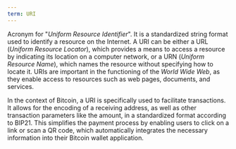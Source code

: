 ```yaml
---
term: URI
---
```


Acronym for "*Uniform Resource Identifier*". It is a standardized string format used to identify a resource on the Internet. A URI can be either a URL (*Uniform Resource Locator*), which provides a means to access a resource by indicating its location on a computer network, or a URN (*Uniform Resource Name*), which names the resource without specifying how to locate it. URIs are important in the functioning of the *World Wide Web*, as they enable access to resources such as web pages, documents, and services.

In the context of Bitcoin, a URI is specifically used to facilitate transactions. It allows for the encoding of a receiving address, as well as other transaction parameters like the amount, in a standardized format according to BIP21. This simplifies the payment process by enabling users to click on a link or scan a QR code, which automatically integrates the necessary information into their Bitcoin wallet application.